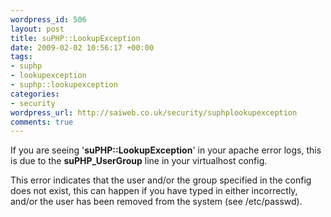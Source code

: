 ```yaml
--- 
wordpress_id: 506
layout: post
title: suPHP::LookupException
date: 2009-02-02 10:56:17 +00:00
tags: 
- suphp
- lookupexception
- suphp::lookupexception
categories: 
- security
wordpress_url: http://saiweb.co.uk/security/suphplookupexception
comments: true
---
```

If you are seeing '<b>suPHP::LookupException</b>' in your apache error logs, this is due to the <b>suPHP_UserGroup</b> line in your virtualhost config.


This error indicates that the user and/or the group specified in the config does not exist, this can happen if you have typed in either incorrectly, and/or the user has been removed from the system (see /etc/passwd).
